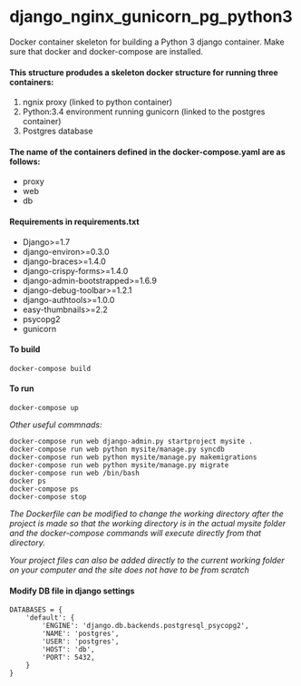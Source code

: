 # django_nginx_gunicorn_pg_python3
Docker container skeleton for building a Python 3 django container. Make sure that docker and docker-compose are installed.

#### This structure produdes a skeleton docker structure for running three containers:
1. ngnix proxy (linked to python container)
2. Python:3.4 environment running gunicorn (linked to the postgres container)
3. Postgres database

#### The name of the containers defined in the docker-compose.yaml are as follows:
* proxy
* web
* db

#### Requirements in requirements.txt
* Django>=1.7
* django-environ>=0.3.0
* django-braces>=1.4.0
* django-crispy-forms>=1.4.0
* django-admin-bootstrapped>=1.6.9
* django-debug-toolbar>=1.2.1
* django-authtools>=1.0.0
* easy-thumbnails>=2.2
* psycopg2
* gunicorn

#### To build
```
docker-compose build
```
#### To run
```
docker-compose up
```

*Other useful commnads:*
```
docker-compose run web django-admin.py startproject mysite .
docker-compose run web python mysite/manage.py syncdb
docker-compose run web python mysite/manage.py makemigrations
docker-compose run web python mysite/manage.py migrate
docker-compose run web /bin/bash
docker ps
docker-compose ps
docker-compose stop
```
*The Dockerfile can be modified to change the working directory after the project is made so that the working directory is in the actual mysite folder and the docker-compose commands will execute directly from that directory.*

*Your project files can also be added directly to the current working folder on your computer and the site does not have to be from scratch*

#### Modify DB file in django settings
```
DATABASES = {
    'default': {
        'ENGINE': 'django.db.backends.postgresql_psycopg2',
        'NAME': 'postgres',
        'USER': 'postgres',
        'HOST': 'db',
        'PORT': 5432,
    }
}
```
